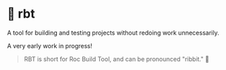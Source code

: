 # 🐸 rbt

A tool for building and testing projects without redoing work unnecessarily.

A very early work in progress!

> RBT is short for Roc Build Tool, and can be pronounced "ribbit." 🐸
